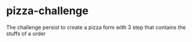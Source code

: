 # pizza-challenge
The challenge persist to create a pizza form with 3 step that contains the stuffs of a order
